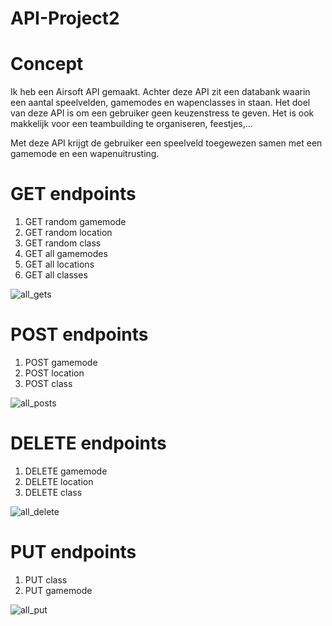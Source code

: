 # API-Project2

# Concept

Ik heb een Airsoft API gemaakt. Achter deze API zit een databank waarin een aantal speelvelden, gamemodes en wapenclasses in staan.
Het doel van deze API is om een gebruiker geen keuzenstress te geven. Het is ook makkelijk voor een teambuilding te organiseren, feestjes,...

Met deze API krijgt de gebruiker een speelveld toegewezen samen met een gamemode en een wapenuitrusting.

# GET endpoints

1)  GET random gamemode
2)  GET random location
3)  GET random class
4)  GET all gamemodes
5)  GET all locations
6)  GET all classes

![all_gets](https://user-images.githubusercontent.com/81410142/211197249-d8b94355-2bfa-47de-a6c1-54aec1030cd5.png)

# POST endpoints

1) POST gamemode
2) POST location
3) POST class

![all_posts](https://user-images.githubusercontent.com/81410142/211197343-961f6186-80fb-4e95-9a0f-4c4f82c84d12.png)

# DELETE endpoints

1) DELETE gamemode
2) DELETE location
3) DELETE class

![all_delete](https://user-images.githubusercontent.com/81410142/211197403-14af02e0-e15e-4c82-a48a-2214820c3e7f.png)

# PUT endpoints

1) PUT class
2) PUT gamemode

![all_put](https://user-images.githubusercontent.com/81410142/211197455-7d83288a-66ca-4a02-8047-e5cc0ecc109d.png)























